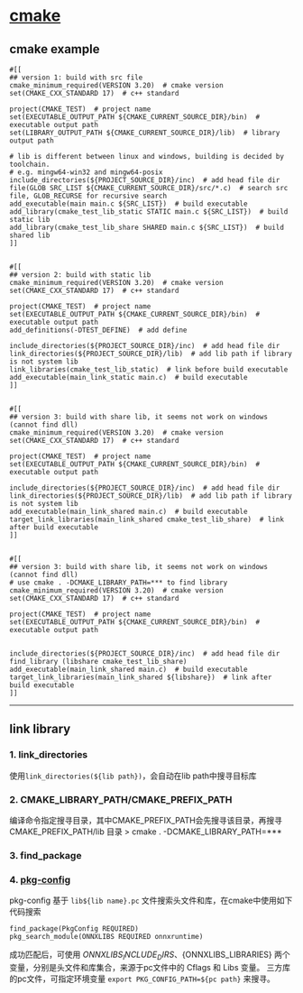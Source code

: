 # [cmake](https://github.com/iLovEing/notebook/issues/34)

## cmake example
```
#[[
## version 1: build with src file
cmake_minimum_required(VERSION 3.20)  # cmake version
set(CMAKE_CXX_STANDARD 17)  # c++ standard

project(CMAKE_TEST)  # project name
set(EXECUTABLE_OUTPUT_PATH ${CMAKE_CURRENT_SOURCE_DIR}/bin)  # executable output path
set(LIBRARY_OUTPUT_PATH ${CMAKE_CURRENT_SOURCE_DIR}/lib)  # library output path

# lib is different between linux and windows, building is decided by toolchain.
# e.g. mingw64-win32 and mingw64-posix
include_directories(${PROJECT_SOURCE_DIR}/inc)  # add head file dir
file(GLOB SRC_LIST ${CMAKE_CURRENT_SOURCE_DIR}/src/*.c)  # search src file, GLOB_RECURSE for recursive search
add_executable(main main.c ${SRC_LIST})  # build executable
add_library(cmake_test_lib_static STATIC main.c ${SRC_LIST})  # build static lib
add_library(cmake_test_lib_share SHARED main.c ${SRC_LIST})  # build shared lib
]]


#[[
## version 2: build with static lib
cmake_minimum_required(VERSION 3.20)  # cmake version
set(CMAKE_CXX_STANDARD 17)  # c++ standard

project(CMAKE_TEST)  # project name
set(EXECUTABLE_OUTPUT_PATH ${CMAKE_CURRENT_SOURCE_DIR}/bin)  # executable output path
add_definitions(-DTEST_DEFINE)  # add define

include_directories(${PROJECT_SOURCE_DIR}/inc)  # add head file dir
link_directories(${PROJECT_SOURCE_DIR}/lib)  # add lib path if library is not system lib
link_libraries(cmake_test_lib_static)  # link before build executable
add_executable(main_link_static main.c)  # build executable
]]


#[[
## version 3: build with share lib, it seems not work on windows (cannot find dll)
cmake_minimum_required(VERSION 3.20)  # cmake version
set(CMAKE_CXX_STANDARD 17)  # c++ standard

project(CMAKE_TEST)  # project name
set(EXECUTABLE_OUTPUT_PATH ${CMAKE_CURRENT_SOURCE_DIR}/bin)  # executable output path

include_directories(${PROJECT_SOURCE_DIR}/inc)  # add head file dir
link_directories(${PROJECT_SOURCE_DIR}/lib)  # add lib path if library is not system lib
add_executable(main_link_shared main.c)  # build executable
target_link_libraries(main_link_shared cmake_test_lib_share)  # link after build executable
]]


#[[
## version 3: build with share lib, it seems not work on windows (cannot find dll)
# use cmake . -DCMAKE_LIBRARY_PATH=*** to find library
cmake_minimum_required(VERSION 3.20)  # cmake version
set(CMAKE_CXX_STANDARD 17)  # c++ standard

project(CMAKE_TEST)  # project name
set(EXECUTABLE_OUTPUT_PATH ${CMAKE_CURRENT_SOURCE_DIR}/bin)  # executable output path


include_directories(${PROJECT_SOURCE_DIR}/inc)  # add head file dir
find_library (libshare cmake_test_lib_share)
add_executable(main_link_shared main.c)  # build executable
target_link_libraries(main_link_shared ${libshare})  # link after build executable
]]
```

---

## link library

### 1. link_directories
使用`link_directories(${lib path})`，会自动在lib path中搜寻目标库

### 2. CMAKE_LIBRARY_PATH/CMAKE_PREFIX_PATH
编译命令指定搜寻目录，其中CMAKE_PREFIX_PATH会先搜寻该目录，再搜寻CMAKE_PREFIX_PATH/lib 目录
    > cmake . -DCMAKE_LIBRARY_PATH=***

### 3. find_package

### 4. [pkg-config](https://blog.csdn.net/qq_21438461/article/details/132898233)
pkg-config 基于 `lib${lib name}.pc` 文件搜索头文件和库，在cmake中使用如下代码搜索
```
find_package(PkgConfig REQUIRED)
pkg_search_module(ONNXLIBS REQUIRED onnxruntime)
```
成功匹配后，可使用 ${ONNXLIBS _INCLUDE_DIRS}、${ONNXLIBS_LIBRARIES} 两个变量，分别是头文件和库集合，来源于pc文件中的 Cflags 和 Libs 变量。
三方库的pc文件，可指定环境变量 `export PKG_CONFIG_PATH=${pc path}` 来搜寻。